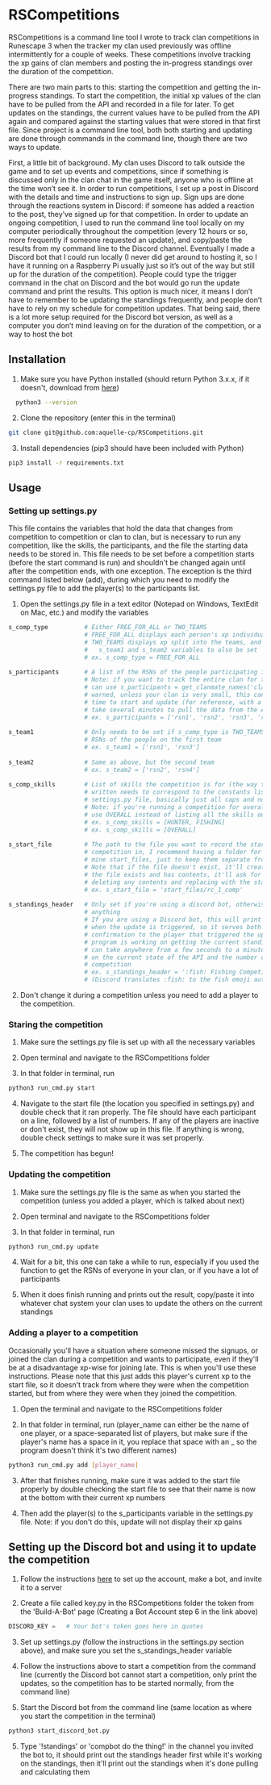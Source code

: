 # RSCompetitions

RSCompetitions is a command line tool I wrote to track clan competitions in Runescape 3 when the tracker my clan used previously was offline intermittently for a couple of weeks. These competitions involve tracking the xp gains of clan members and posting the in-progress standings over the duration of the competition. 

There are two main parts to this: starting the competition and getting the in-progress standings. To start the competition, the initial xp values of the clan have to be pulled from the API and recorded in a file for later. To get updates on the standings, the current values have to be pulled from the API again and compared against the starting values that were stored in that first file. Since project is a command line tool, both both starting and updating are done through commands in the command line, though there are two ways to update.

First, a little bit of background. My clan uses Discord to talk outside the game and to set up events and competitions, since if something is discussed only in the clan chat in the game itself, anyone who is offline at the time won’t see it. In order to run competitions, I set up a post in Discord with the details and time and instructions to sign up. Sign ups are done through the reactions system in Discord: if someone has added a reaction to the post, they’ve signed up for that competition. In order to update an ongoing competition, I used to run the command line tool locally on my computer periodically throughout the competition (every 12 hours or so, more frequently if someone requested an update), and copy/paste the results from my command line to the Discord channel. Eventually I made a Discord bot that I could run locally (I never did get around to hosting it, so I have it running on a Raspberry Pi usually just so it’s out of the way but still up for the duration of the competition). People could type the trigger command in the chat on Discord and the bot would go run the update command and print the results. This option is much nicer, it means I don’t have to remember to be updating the standings frequently, and people don’t have to rely on my schedule for competition updates. That being said, there is a lot more setup required for the Discord bot version, as well as a computer you don’t mind leaving on for the duration of the competition, or a way to host the bot

## Installation

1. Make sure you have Python installed (should return Python 3.x.x, if it doesn't, download from [here](https://www.python.org/downloads/))
```bash
  python3 --version
```

2. Clone the repository (enter this in the terminal)
```bash
git clone git@github.com:aquelle-cp/RSCompetitions.git
```

3. Install dependencies (pip3 should have been included with Python)
```bash
pip3 install -r requirements.txt
```

## Usage

### Setting up settings.py

This file contains the variables that hold the data that changes from competition to competition or clan to clan, but is necessary to run any competition, like the skills, the participants, and the file the starting data needs to be stored in. This file needs to be set before a competition starts (before the start command is run) and shouldn't be changed again until after the competition ends, with one exception. The exception is the third command listed below (add), during which you need to modify the settings.py file to add the player(s) to the participants list.

1. Open the settings.py file in a text editor (Notepad on Windows, TextEdit on Mac, etc.) and modify the variables
```python
s_comp_type          # Either FREE_FOR_ALL or TWO_TEAMS
                     # FREE_FOR_ALL displays each person's xp individually
                     # TWO_TEAMS displays xp split into the teams, and requires the
                     #   s_team1 and s_team2 variables to also be set
                     # ex. s_comp_type = FREE_FOR_ALL
                     
s_participants       # A list of the RSNs of the people participating in the competition
                     # Note: if you want to track the entire clan for the competition, you
                     # can use s_participants = get_clanmate_names('clan name'), but be
                     # warned, unless your clan is very small, this can make it take a long
                     # time to start and update (for reference, with a clan of 40 it would
                     # take several minutes to pull the data from the API and update)
                     # ex. s_participants = ['rsn1', 'rsn2', 'rsn3', 'rsn4']
                     
s_team1              # Only needs to be set if s_comp_type is TWO_TEAMS, a list of the
                     # RSNs of the people on the first team
                     # ex. s_team1 = ['rsn1', 'rsn3']
                     
s_team2              # Same as above, but the second team
                     # ex. s_team2 = ['rsn2', 'rsn4']
                     
s_comp_skills        # List of skills the competition is for (the way the skills are
                     # written needs to correspond to the constants listed in the 
                     # settings.py file, basically just all caps and not in quotes)
                     # Note: if you're running a competition for overall xp (all skills),
                     # use OVERALL instead of listing all the skills out
                     # ex. s_comp_skills = [HUNTER, FISHING]
                     # ex. s_comp_skills = [OVERALL]
                     
s_start_file         # The path to the file you want to record the starting values for the
                     # competition in, I recommend having a folder for these files, I call
                     # mine start_files, just to keep them separate from the code
                     # Note that if the file doesn't exist, it'll create it for you, and if
                     # the file exists and has contents, it'll ask for confirmation before
                     # deleting any contents and replacing with the start files
                     # ex. s_start_file = 'start_files/rc_1_comp'
                     
s_standings_header   # Only set if you're using a discord bot, otherwise this won't do
                     # anything
                     # If you are using a Discord bot, this will print to the channel 
                     # when the update is triggered, so it serves both as a header and as
                     # confirmation to the player that triggered the update that the
                     # program is working on getting the current standings, since that
                     # can take anywhere from a few seconds to a minute or two depending
                     # on the current state of the API and the number of players in the
                     # competition
                     # ex. s_standings_header = ':fish: Fishing Competition Standings'
                     # (Discord translates :fish: to the fish emoji automatically)
```

2. Don't change it during a competition unless you need to add a player to the competition.

### Staring the competition

1. Make sure the settings.py file is set up with all the necessary variables

2. Open terminal and navigate to the RSCompetitions folder

3. In that folder in terminal, run
```bash
python3 run_cmd.py start
```

4. Navigate to the start file (the location you specified in settings.py) and double check that it ran properly. The file should have each participant on a line, followed by a list of numbers. If any of the players are inactive or don't exist, they will not show up in this file. If anything is wrong, double check settings to make sure it was set properly.

5. The competition has begun!

### Updating the competition

1. Make sure the settings.py file is the same as when you started the competition (unless you added a player, which is talked about next)

2. Open terminal and navigate to the RSCompetitions folder

3. In that folder in terminal, run 
```bash
python3 run_cmd.py update
```

4. Wait for a bit, this one can take a while to run, especially if you used the function to get the RSNs of everyone in your clan, or if you have a lot of participants

5. When it does finish running and prints out the result, copy/paste it into whatever chat system your clan uses to update the others on the current standings

### Adding a player to a competition

Occasionally you'll have a situation where someone missed the signups, or joined the clan during a competition and wants to participate, even if they'll be at a disadvantage xp-wise for joining late. This is when you'll use these instructions. Please note that this just adds this player's current xp to the start file, so it doesn't track from where they were when the competition started, but from where they were when they joined the competition.

1. Open the terminal and navigate to the RSCompetitions folder

2. In that folder in terminal, run (player_name can either be the name of one player, or a space-separated list of players, but make sure if the player's name has a space in it, you replace that space with an _ so the program doesn't think it's two different names)
```bash
python3 run_cmd.py add [player_name]
```

3. After that finishes running, make sure it was added to the start file properly by double checking the start file to see that their name is now at the bottom with their current xp numbers

4. Then add the player(s) to the s_participants variable in the settings.py file. Note: if you don't do this, update will not display their xp gains

## Setting up the Discord bot and using it to update the competition

1. Follow the instructions [here](https://discordpy.readthedocs.io/en/stable/discord.html) to set up the account, make a bot, and invite it to a server

2. Create a file called key.py in the RSCompetitions folder the token from the 'Build-A-Bot' page (Creating a Bot Account step 6 in the link above)
```python
DISCORD_KEY =   # Your bot's token goes here in quotes
```

3. Set up settings.py (follow the instructions in the settings.py section above), and make sure you set the s_standings_header variable

3. Follow the instructions above to start a competition from the command line (currently the Discord bot cannot start a competition, only print the updates, so the competition has to be started normally, from the command line)

4. Start the Discord bot from the command line (same location as where you start the competition in the terminal)
```bash
python3 start_discord_bot.py
```

5. Type '!standings' or 'compbot do the thing!' in the channel you invited the bot to, it should print out the standings header first while it's working on the standings, then it'll print out the standings when it's done pulling and calculating them


